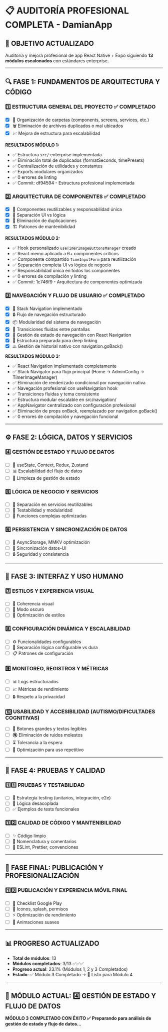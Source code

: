 # 📋 AUDITORÍA PROFESIONAL COMPLETA - DamianApp

## 🎯 OBJETIVO ACTUALIZADO
Auditoría y mejora profesional de app React Native + Expo siguiendo **13 módulos escalonados** con estándares enterprise.

---

## 🔍 **FASE 1: FUNDAMENTOS DE ARQUITECTURA Y CÓDIGO**

### **1️⃣ ESTRUCTURA GENERAL DEL PROYECTO** ✅ COMPLETADO
- [x] 📁 Organización de carpetas (components, screens, services, etc.)
- [x] 🗑️ Eliminación de archivos duplicados o mal ubicados
- [x] 📈 Mejora de estructura para escalabilidad

**RESULTADOS MÓDULO 1:**
- ✅ Estructura `src/` enterprise implementada
- ✅ Eliminación total de duplicados (formatSeconds, timePresets)
- ✅ Centralización de utilidades y constantes
- ✅ Exports modulares organizados
- ✅ 0 errores de linting
- ✅ Commit: df94594 - Estructura profesional implementada

### **2️⃣ ARQUITECTURA DE COMPONENTES** ✅ COMPLETADO
- [x] 🔄 Componentes reutilizables y responsabilidad única
- [x] 🎯 Separación UI vs lógica
- [x] 🧹 Eliminación de duplicaciones
- [x] 🏗️ Patrones de mantenibilidad

**RESULTADOS MÓDULO 2:**
- ✅ Hook personalizado `useTimerImageButtonsManager` creado
- ✅ React.memo aplicado a 6+ componentes críticos
- ✅ Componente compartido `TimeInputForm` para reutilización
- ✅ Separación completa UI vs lógica de negocio
- ✅ Responsabilidad única en todos los componentes
- ✅ 0 errores de compilación y linting
- ✅ Commit: 1c746f9 - Arquitectura de componentes optimizada

### **3️⃣ NAVEGACIÓN Y FLUJO DE USUARIO** ✅ COMPLETADO
- [x] 🧭 Stack Navigation implementado
- [x] 🔒 Flujo de navegación estructurado
- [x] 📦 Modularidad del sistema de navegación
- [x] 🔄 Transiciones fluidas entre pantallas
- [x] 📱 Gestión de estado de navegación con React Navigation
- [x] 🎯 Estructura preparada para deep linking
- [x] 🔙 Gestión de historial nativo con navigation.goBack()

**RESULTADOS MÓDULO 3:**
- ✅ React Navigation implementado completamente
- ✅ Stack Navigator para flujo principal (Home → AdminConfig → TimerImageManager)
- ✅ Eliminación de renderizado condicional por navegación nativa
- ✅ Navegación profesional con useNavigation hook
- ✅ Transiciones fluidas y tema consistente
- ✅ Estructura modular escalable en src/navigation/
- ✅ AppNavigator centralizado con configuración profesional
- ✅ Eliminación de props onBack, reemplazado por navigation.goBack()
- ✅ 0 errores de compilación y navegación funcional

---

## ⚙️ **FASE 2: LÓGICA, DATOS Y SERVICIOS**

### **4️⃣ GESTIÓN DE ESTADO Y FLUJO DE DATOS**
- [ ] 🔄 useState, Context, Redux, Zustand
- [ ] 📊 Escalabilidad del flujo de datos
- [ ] 🧹 Limpieza de gestión de estado

### **5️⃣ LÓGICA DE NEGOCIO Y SERVICIOS**
- [ ] 🏢 Separación en servicios reutilizables
- [ ] 🧪 Testabilidad y modularidad
- [ ] 🔧 Funciones complejas optimizadas

### **6️⃣ PERSISTENCIA Y SINCRONIZACIÓN DE DATOS**
- [ ] 💾 AsyncStorage, MMKV optimización
- [ ] 🔄 Sincronización datos-UI
- [ ] 🔒 Seguridad y consistencia

---

## 🎨 **FASE 3: INTERFAZ Y USO HUMANO**

### **7️⃣ ESTILOS Y EXPERIENCIA VISUAL**
- [ ] 🎨 Coherencia visual
- [ ] 🌙 Modo oscuro
- [ ] 📱 Optimización de estilos

### **8️⃣ CONFIGURACIÓN DINÁMICA Y ESCALABILIDAD**
- [ ] ⚙️ Funcionalidades configurables
- [ ] 🔧 Separación lógica configurable vs dura
- [ ] 📋 Patrones de configuración

### **9️⃣ MONITOREO, REGISTROS Y MÉTRICAS**
- [ ] 📊 Logs estructurados
- [ ] 📈 Métricas de rendimiento
- [ ] 🔒 Respeto a la privacidad

### **🔟 USABILIDAD Y ACCESIBILIDAD (AUTISMO/DIFICULTADES COGNITIVAS)**
- [ ] 🔘 Botones grandes y textos legibles
- [ ] 🔇 Eliminación de ruidos molestos
- [ ] ⏳ Tolerancia a la espera
- [ ] 🔁 Optimización para uso repetitivo

---

## 🧪 **FASE 4: PRUEBAS Y CALIDAD**

### **1️⃣1️⃣ PRUEBAS Y TESTABILIDAD**
- [ ] 🧪 Estrategia testing (unitarios, integración, e2e)
- [ ] 🔧 Lógica desacoplada
- [ ] ✅ Ejemplos de tests funcionales

### **1️⃣2️⃣ CALIDAD DE CÓDIGO Y MANTENIBILIDAD**
- [ ] ✨ Código limpio
- [ ] 📝 Nomenclatura y comentarios
- [ ] 🔧 ESLint, Prettier, convenciones

---

## 🚀 **FASE FINAL: PUBLICACIÓN Y PROFESIONALIZACIÓN**

### **1️⃣3️⃣ PUBLICACIÓN Y EXPERIENCIA MÓVIL FINAL**
- [ ] 📱 Checklist Google Play
- [ ] 🎯 Iconos, splash, permisos
- [ ] ⚡ Optimización de rendimiento
- [ ] 🎨 Animaciones suaves

---

## 📊 **PROGRESO ACTUALIZADO**

- **Total de módulos**: 13
- **Módulos completados**: 3/13 ✅✅✅
- **Progreso actual**: 23.1% (Módulos 1, 2 y 3 Completados)
- **Estado**: ✅ Módulo 3 Completado → 🔄 Listo para Módulo 4

---

## 🎯 **MÓDULO ACTUAL: 4️⃣ GESTIÓN DE ESTADO Y FLUJO DE DATOS**

**MÓDULO 3 COMPLETADO CON ÉXITO ✅**
**Preparando para análisis de gestión de estado y flujo de datos...**
